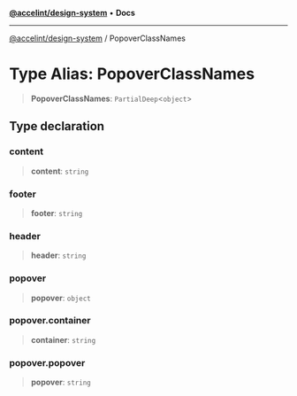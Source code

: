 [**@accelint/design-system**](../README.md) • **Docs**

***

[@accelint/design-system](../README.md) / PopoverClassNames

# Type Alias: PopoverClassNames

> **PopoverClassNames**: `PartialDeep`\<`object`\>

## Type declaration

### content

> **content**: `string`

### footer

> **footer**: `string`

### header

> **header**: `string`

### popover

> **popover**: `object`

### popover.container

> **container**: `string`

### popover.popover

> **popover**: `string`
